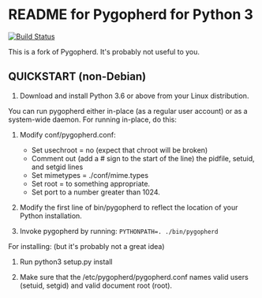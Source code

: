 README for Pygopherd for Python 3
=================================

[![Build Status](https://travis-ci.org/irl/pygopherd.svg?branch=master)](https://travis-ci.org/irl/pygopherd)

This is a fork of Pygopherd. It's probably not useful to you.

QUICKSTART (non-Debian)
-----------------------

1. Download and install Python 3.6 or above from your Linux distribution.

You can run pygopherd either in-place (as a regular user account) or
as a system-wide daemon.  For running in-place, do this:

1. Modify conf/pygopherd.conf:

   * Set usechroot = no (expect that chroot will be broken)
   * Comment out (add a # sign to the start of the line) the 
     pidfile, setuid, and setgid lines
   * Set mimetypes = ./conf/mime.types
   * Set root = to something appropriate.
   * Set port to a number greater than 1024.

2. Modify the first line of bin/pygopherd to reflect
   the location of your Python installation.

3. Invoke pygopherd by running:
   `PYTHONPATH=. ./bin/pygopherd`

For installing: (but it's probably not a great idea)

1. Run python3 setup.py install

2. Make sure that the /etc/pygopherd/pygopherd.conf names valid users
   (setuid, setgid) and valid document root (root).
